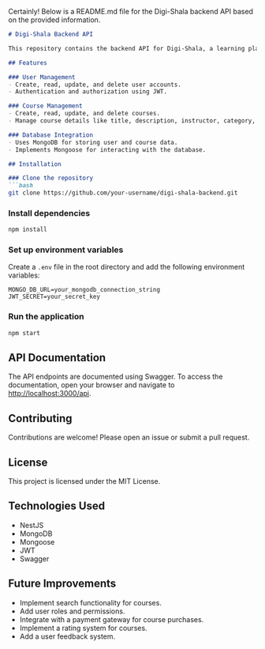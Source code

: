 Certainly! Below is a README.md file for the Digi-Shala backend API based on the provided information.

```markdown
# Digi-Shala Backend API

This repository contains the backend API for Digi-Shala, a learning platform. The API is built using the NestJS framework and utilizes MongoDB for data persistence.

## Features

### User Management
- Create, read, update, and delete user accounts.
- Authentication and authorization using JWT.

### Course Management
- Create, read, update, and delete courses.
- Manage course details like title, description, instructor, category, and status.

### Database Integration
- Uses MongoDB for storing user and course data.
- Implements Mongoose for interacting with the database.

## Installation

### Clone the repository
```bash
git clone https://github.com/your-username/digi-shala-backend.git
```

### Install dependencies
```bash
npm install
```

### Set up environment variables
Create a `.env` file in the root directory and add the following environment variables:
```
MONGO_DB_URL=your_mongodb_connection_string
JWT_SECRET=your_secret_key
```

### Run the application
```bash
npm start
```

## API Documentation

The API endpoints are documented using Swagger. To access the documentation, open your browser and navigate to [http://localhost:3000/api](http://localhost:3000/api).

## Contributing

Contributions are welcome! Please open an issue or submit a pull request.

## License

This project is licensed under the MIT License.

## Technologies Used

- NestJS
- MongoDB
- Mongoose
- JWT
- Swagger

## Future Improvements

- Implement search functionality for courses.
- Add user roles and permissions.
- Integrate with a payment gateway for course purchases.
- Implement a rating system for courses.
- Add a user feedback system.
